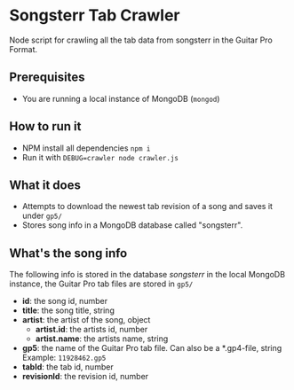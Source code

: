 # Songsterr Tab Crawler

Node script for crawling all the tab data from songsterr in the Guitar Pro Format.

## Prerequisites

- You are running a local instance of MongoDB (`mongod`)

## How to run it

- NPM install all dependencies `npm i`
- Run it with `DEBUG=crawler node crawler.js`

## What it does

- Attempts to download the newest tab revision of a song and saves it under `gp5/`
- Stores song info in a MongoDB database called "songsterr".

## What's the song info

The following info is stored in the database *songsterr* in the local MongoDB instance,
the Guitar Pro tab files are stored in `gp5/`

- **id**: the song id, number
- **title**: the song title, string
- **artist**: the artist of the song, object
  - **artist.id**: the artists id, number
  - **artist.name**: the artists name, string
- **gp5**: the name of the Guitar Pro tab file. Can also be a *.gp4-file, string Example: `11928462.gp5`
- **tabId**: the tab id, number
- **revisionId**: the revision id, number
